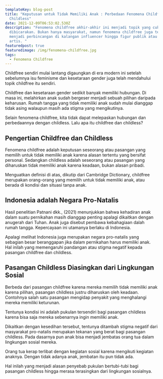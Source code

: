 ```yaml
---
templateKey: blog-post
title: "Keputusan untuk Tidak Memiliki Anak : Perbedaan Fenomena Childfree dan
  Childless"
date: 2021-12-09T06:53:02.530Z
description: "Fenomena childfree akhir-akhir ini menjadi topik yang cukup hangat
  dibicarakan. Bukan hanya masyarakat, namun fenomena childfree juga telah
  menjadi perbincangan di kalangan influencer hingga figur publik atau kalangan
  artis. "
featuredpost: true
featuredimage: /img/fenomena-childfree.jpg
tags:
  - Fenomena Childfree
---
```

<!--StartFragment-->

Childfree sendiri mulai lantang digaungkan di era modern ini setelah sebelumnya isu feminisme dan kesetaraan gender juga telah mendahului topik childfree itu sendiri.

Childfree dan kesetaraan gender sedikit banyak memiliki hubungan. Di masa ini, melahirkan anak sudah bergeser menjadi sebuah pilihan daripada keharusan. Rumah tangga yang tidak memiliki anak sudah mulai dianggap tidak asing walaupun masih ada stigma yang mengikutinya.

Selain fenomena childfree, kita tidak dapat melepaskan hubungan dan perbedaannya dengan childless. Lalu apa itu childfree dan childless?

## **Pengertian Childfree dan Childless**

Fenomena childfree adalah keputusan seseorang atau pasangan yang memilih untuk tidak memiliki anak karena alasan tertentu yang bersifat personal. Sedangkan childless adalah seseorang atau pasangan yang diharuskan tidak memiliki anak karena keadaan, bukan alasan pribadi.

Menguatkan definisi di atas, dikutip dari Cambridge Dictionary, childfree merupakan orang-orang yang memilih untuk tidak memiliki anak, atau berada di kondisi dan situasi tanpa anak.

## **Indonesia adalah Negara Pro-Natalis**

Hasil penelitian Patnani dkk., (2021) menunjukkan bahwa kehadiran anak dalam suatu pernikahan masih dianggap penting apalagi dikaitkan dengan anugerah dari Tuhan. Anak juga disebut pembawa kebahagiaan dalah rumah tangga. Kepercayaan ini utamanya berlaku di Indonesia.

Apalagi melihat Indonesia juga merupakan negara pro-natalis yang sebagian besar beranggapan jika dalam pernikahan harus memiliki anak. Hal inilah yang memengaruhi pandangan atau stigma negatif kepada pasangan childfree dan childless.

## **Pasangan Childless Diasingkan dari Lingkungan Sosial**

Berbeda dari pasangan childfree karena mereka memilih tidak memiliki anak karena pilihan, pasangan childless justru diharuskan oleh keadaan. Contohnya salah satu pasangan mengidap penyakit yang menghalangi mereka memiliki keturunan.

Tentunya kondisi ini adalah pukulan tersendiri bagi pasangan childless karena bisa saja mereka sebenarnya ingin memiliki anak.

Dikaitkan dengan kesedihan tersebut, tentunya ditambah stigma negatif dari masyarakat pro-natalis merupakan tekanan yang berat bagi pasangan childless. Pada dasarnya pun anak bisa menjadi jembatas orang tua dalam lingkungan sosial mereka.

Orang tua kerap terlibat dengan kegiatan sosial karena mengikuti kegiatan anaknya. Dengan tidak adanya anak, jembatan itu pun tidak ada.

Hal inilah yang menjadi alasan penyebab pukulan bertubi-tubi bagi pasangan childless hingga merasa terasingkan dari lingkungan sosialnya.

<!--EndFragment-->